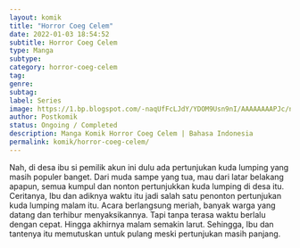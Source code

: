 ```yaml
---
layout: komik
title: "Horror Coeg Celem"
date: 2022-01-03 18:54:52
subtitle: Horror Coeg Celem
type: Manga
subtype: 
category: horror-coeg-celem
tag: 
genre: 
subtag: 
label: Series
image: https://1.bp.blogspot.com/-naqUfFcLJdY/YDOM9Usn9nI/AAAAAAAAPJc/nf2lyvwkQ8A8Jqi7YbMi6O6pcLigthBjACLcBGAsYHQ/s72-c/komik.png
author: Postkomik
status: Ongoing / Completed
description: Manga Komik Horror Coeg Celem | Bahasa Indonesia
permalink: komik/horror-coeg-celem/
---
```



Nah, di desa ibu si pemilik akun ini dulu ada pertunjukan kuda lumping yang masih populer banget. Dari muda sampe yang tua, mau dari latar belakang apapun, semua kumpul dan nonton pertunjukkan kuda lumping di desa itu. Ceritanya, Ibu dan adiknya waktu itu jadi salah satu penonton pertunjukan kuda lumping malam itu. Acara berlangsung meriah, banyak warga yang datang dan terhibur menyaksikannya. Tapi tanpa terasa waktu berlalu dengan cepat. Hingga akhirnya malam semakin larut. Sehingga, Ibu dan tantenya itu memutuskan untuk pulang meski pertunjukan masih panjang.
